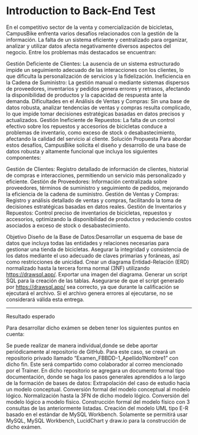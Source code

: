 # Introduction to Back-End Test

En el competitivo sector de la venta y comercialización de bicicletas, CampusBike enfrenta varios desafíos relacionados con la gestión de la información. La falta de un sistema eficiente y centralizado para organizar, analizar y utilizar datos afecta negativamente diversos aspectos del negocio. Entre los problemas más destacados se encuentran:

Gestión Deficiente de Clientes: La ausencia de un sistema estructurado impide un seguimiento adecuado de las interacciones con los clientes, lo que dificulta la personalización de servicios y la fidelización.
Ineficiencia en la Cadena de Suministro: La gestión manual o mediante sistemas dispersos de proveedores, inventarios y pedidos genera errores y retrasos, afectando la disponibilidad de productos y la capacidad de respuesta ante la demanda.
Dificultades en el Análisis de Ventas y Compras: Sin una base de datos robusta, analizar tendencias de ventas y compras resulta complicado, lo que impide tomar decisiones estratégicas basadas en datos precisos y actualizados.
Gestión Ineficiente de Repuestos: La falta de un control efectivo sobre los repuestos y accesorios de bicicletas conduce a problemas de inventario, como exceso de stock o desabastecimiento, afectando la calidad del servicio al cliente.
Solución Propuesta
Para abordar estos desafíos, CampusBike solicita el diseño y desarrollo de una base de datos robusta y altamente funcional que incluya los siguientes componentes:

Gestión de Clientes: Registro detallado de información de clientes, historial de compras e interacciones, permitiendo un servicio más personalizado y eficiente.
Gestión de Proveedores: Información centralizada sobre proveedores, términos de suministro y seguimiento de pedidos, mejorando la eficiencia de la cadena de suministro.
Gestión de Ventas y Compras: Registro y análisis detallado de ventas y compras, facilitando la toma de decisiones estratégicas basadas en datos reales.
Gestión de Inventarios y Repuestos: Control preciso de inventarios de bicicletas, repuestos y accesorios, optimizando la disponibilidad de productos y reduciendo costos asociados a exceso de stock o desabastecimiento.

Objetivo
Diseño de la Base de Datos:Desarrollar un esquema de base de datos que incluya todas las entidades y relaciones necesarias para gestionar una tienda de bicicletas.
Asegurar la integridad y consistencia de los datos mediante el uso adecuado de claves primarias y foráneas, así como restricciones de unicidad.
Crear un diagrama Entidad-Relación (ERD) normalizado hasta la tercera forma normal (3NF) utilizando https://drawsql.app/. Exportar una imagen del diagrama.
Generar un script SQL para la creación de las tablas. Asegurarse de que el script generado por https://drawsql.app/ sea correcto, ya que durante la calificación se ejecutará el archivo. Si el archivo genera errores al ejecutarse, no se considerará válida esta entrega.

***

Resultado esperado

Para desarrollar dicho exámen se deben tener los siguientes puntos en cuenta:

Se puede realizar de manera individual,donde se debe aportar periódicamente al repositorio de GitHub. Para este caso, se creará un repositorio privado llamado “Examen_FBBDD-1_Apellido1Nombre1” con dicho fin. Este será compartido como colaborador al correo mencionado por el Trainer.
En dicho repositorio se agregara un documento formal tipo documentación, donde se haga los pasos generales aprendidos a lo largo de la formación de bases de datos:
Extrapolación del caso de estudio hacia un modelo conceptual.
Conversión formal del modelo conceptual al modelo lógico.
Normalización hasta la 3FN de dicho modelo lógico.
Conversión del modelo lógico a modelo físico.
Construcción formal del modelo físico con 3 consultas de las anteriormente listadas.
Creación del modelo UML tipo E-R basado en el estándar de MySQL Workbench.
Solamente se permitirá usar MySQL, MySQL Workbench, LucidChart y draw.io para la construcción de dicho exámen.

